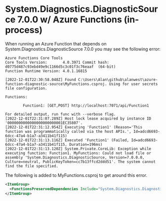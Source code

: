# System.Diagnostics.DiagnosticSource 7.0.0 w/ Azure Functions (in-process)

When running an Azure Function that depends on System.Diagnostics.DiagnosticSource 7.0.0
you may see the following error:

```text
Azure Functions Core Tools
Core Tools Version:       4.0.3971 Commit hash: d0775d487c93ebd49e9c1166d5c3c01f3c76eaaf  (64-bit)
Function Runtime Version: 4.0.1.16815

[2022-12-01T22:30:58.048Z] Found C:\Users\Alan\github\alanwest\azure-function-diagnostic-source\MyFunctions.csproj. Using for user secrets file configuration.

Functions:

        Function1: [GET,POST] http://localhost:7071/api/Function1

For detailed output, run func with --verbose flag.
[2022-12-01T22:31:07.289Z] Host lock lease acquired by instance ID '0000000000000000000000001EC35807'.
[2022-12-01T22:31:12.954Z] Executing 'Function1' (Reason='This function was programmatically called via the host APIs.', Id=adcd6693-6dcc-47a4-b1a7-a3411b41f115)
[2022-12-01T22:31:13.116Z] Executed 'Function1' (Failed, Id=adcd6693-6dcc-47a4-b1a7-a3411b41f115, Duration=196ms)
[2022-12-01T22:31:13.120Z] System.Private.CoreLib: Exception while executing function: Function1. MyFunctions: Could not load file or assembly 'System.Diagnostics.DiagnosticSource, Version=7.0.0.0, Culture=neutral, PublicKeyToken=cc7b13ffcd2ddd51'. The system cannot find the file specified.
```

The following is added to MyFunctions.csproj to get around this error.

```xml
<ItemGroup>
  <FunctionsPreservedDependencies Include="System.Diagnostics.DiagnosticSource.dll" />
</ItemGroup>
```
